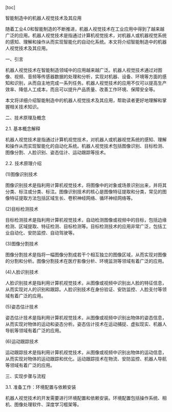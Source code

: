 
[toc]                    
                
                
智能制造中的机器人视觉技术及其应用

随着工业4.0和智能制造的不断推进，机器人视觉技术在工业应用中得到了越来越广泛的应用。机器人视觉技术是指通过计算机视觉技术，对机器人或机器视觉系统的感知、理解和操作从而实现智能化的自动化系统。本文将介绍智能制造中的机器人视觉技术及其应用。

一、引言

机器人视觉技术在智能制造领域中的应用越来越广泛。机器人视觉技术通过对图像、视频、音频等传感器数据的处理和分析，实现对机器、设备、环境等方面的感知和识别，从而自主地完成一系列任务。机器人视觉技术的应用不仅可以提高生产效率、降低人工成本，而且可以提升产品质量、改善工作环境、保障安全等。

本文将详细介绍智能制造中的机器人视觉技术及其应用，帮助读者更好地理解和掌握相关技术知识。

二、技术原理及概念

2.1. 基本概念解释

机器人视觉技术是指通过计算机视觉技术，对机器人或机器视觉系统的感知、理解和操作从而实现智能化的自动化系统。机器人视觉技术包括图像识别、目标检测、图像分割、人脸识别、姿态估计、运动跟踪等技术。

2.2. 技术原理介绍

(1)图像识别技术

图像识别技术是指利用计算机视觉技术，将图像中的对象或场景识别出来，并将其分类、标注或分类、标注。图像识别技术的核心是图像特征提取和分类，常见的图像特征提取方法包括区域生长、卷积神经网络、循环神经网络等。

(2)目标检测技术

目标检测技术是指利用计算机视觉技术，自动检测图像或视频中的目标，包括边缘检测、区域提取、特征检测、目标检测等。目标检测技术的应用非常广泛，包括工业自动化、安防监控、自动驾驶等。

(3)图像分割技术

图像分割技术是指将一幅图像分割成若干个相互独立的图像区域，从而实现对图像的分割和分析。图像分割技术在医疗影像分析、环境监测等领域有着广泛的应用。

(4)人脸识别技术

人脸识别技术是指利用计算机视觉技术，从图像或视频中识别出人脸的特征信息，从而实现对人的识别和跟踪。人脸识别技术在身份验证、安防监控、人脸支付等领域有着广泛的应用。

(5)姿态估计技术

姿态估计技术是指利用计算机视觉技术，从图像或视频中识别出物体的姿态信息，从而实现对物体的运动和姿态分析。姿态估计技术在运动捕捉、虚拟现实、机器人导航等领域有着广泛的应用。

(6)运动跟踪技术

运动跟踪技术是指利用计算机视觉技术，从图像或视频中识别出物体的运动信息，从而实现对物体的运动跟踪和优化。运动跟踪技术在物流、安防监控、机器人导航等领域有着广泛的应用。

三、实现步骤与流程

3.1. 准备工作：环境配置与依赖安装

机器人视觉技术的开发需要进行环境配置和依赖安装。环境配置包括操作系统、相机、图像处理软件、深度学习框架等。

